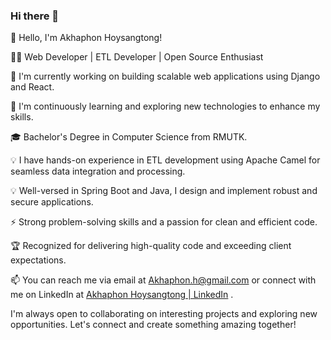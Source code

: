 ### Hi there 👋

👋 Hello, I'm Akhaphon Hoysangtong!

👨‍💻 Web Developer | ETL Developer | Open Source Enthusiast

🔭 I'm currently working on building scalable web applications using Django and React.

🌱 I'm continuously learning and exploring new technologies to enhance my skills.

🎓 Bachelor's Degree in Computer Science from RMUTK.

💡 I have hands-on experience in ETL development using Apache Camel for seamless data integration and processing.

💡 Well-versed in Spring Boot and Java, I design and implement robust and secure applications.

⚡️ Strong problem-solving skills and a passion for clean and efficient code.

🏆 Recognized for delivering high-quality code and exceeding client expectations.

📫 You can reach me via email at Akhaphon.h@gmail.com or connect with me on LinkedIn at [Akhaphon Hoysangtong | LinkedIn](https://www.linkedin.com/in/akhaphon-hoysangtong-515bbb27b/) .

I'm always open to collaborating on interesting projects and exploring new opportunities. Let's connect and create something amazing together!
<!--
**Akhaphon/Akhaphon** is a ✨ _special_ ✨ repository because its `README.md` (this file) appears on your GitHub profile.

Here are some ideas to get you started:

- 🔭 I’m currently working on ...
- 🌱 I’m currently learning ...
- 👯 I’m looking to collaborate on ...
- 🤔 I’m looking for help with ...
- 💬 Ask me about ...
- 📫 How to reach me: ...
- 😄 Pronouns: ...
- ⚡ Fun fact: ...
-->

